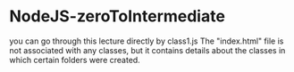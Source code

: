 # NodeJS-zeroToIntermediate
you can go through this lecture directly by class1.js
The "index.html" file is not associated with any classes, but it contains details about the classes in which certain folders were created.
